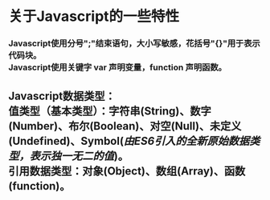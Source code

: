 <h1>关于Javascript的一些特性</h1>

<h3>Javascript使用分号";"结束语句，大小写敏感，花括号"{}"用于表示代码块。<br/>
	Javascript使用关键字 var 声明变量，function 声明函数。<br/>
</h3>

<h2>Javascript数据类型：<br/>
	值类型（基本类型）：字符串(String)、数字(Number)、布尔(Boolean)、对空(Null)、未定义(Undefined)、Symbol(<i>由ES6引入的全新原始数据类型，表示独一无二的值</i>)。<br/>
	引用数据类型：对象(Object)、数组(Array)、函数(function)。<br/>
</h2>